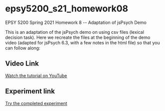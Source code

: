 # epsy5200_s21_homework08
EPSY 5200 Spring 2021 Homework 8 -- Adaptation of jsPsych Demo

This is an adaptation of the jsPsych demo on using csv files (lexical decision task). Here we recreate the files at the beginning of the demo video (adapted for jsPsych 6.3, with a few notes in the html file) so that you can follow along:

## Video Link

[Watch the tutorial on YouTube](https://www.youtube.com/watch?v=T3GCZWarEsY)

## Experiment link

[Try the completed experiment](https://jspsych.github.io/tutorials/lexical-decision/)